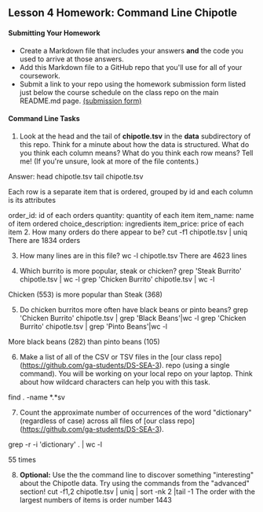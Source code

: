 ## Lesson 4 Homework: Command Line Chipotle

#### Submitting Your Homework

* Create a Markdown file that includes your answers **and** the code you used to arrive at those answers.
* Add this Markdown file to a GitHub repo that you'll use for all of your coursework.
* Submit a link to your repo using the homework submission form listed just below the course schedule on the class repo on the main README.md page. [(submission form)](https://docs.google.com/forms/d/e/1FAIpQLScH_m8Le4w0sqsvm5uNOTd08p4KDTW8WgnWVP1kFf4CCBi2Ow/viewform)

#### Command Line Tasks

1. Look at the head and the tail of **chipotle.tsv** in the **data** subdirectory of this repo. Think for a minute about how the data is structured. What do you think each column means? What do you think each row means? Tell me! (If you're unsure, look at more of the file contents.)

Answer:
head chipotle.tsv
tail chipotle.tsv

Each row is a separate item that is ordered, grouped by id and each column is its attributes

order_id: id of each orders
quantity: quantity of each item
item_name: name of item ordered
choice_description: ingredients
item_price: price of each item
2. How many orders do there appear to be?
cut -f1 chipotle.tsv | uniq
There are 1834 orders

3. How many lines are in this file?
wc -l chipotle.tsv
There are 4623 lines

4. Which burrito is more popular, steak or chicken?
grep 'Steak Burrito' chipotle.tsv | wc -l
grep 'Chicken Burrito' chipotle.tsv | wc -l

Chicken (553) is more popular than Steak (368)

5. Do chicken burritos more often have black beans or pinto beans?
grep 'Chicken Burrito' chipotle.tsv | grep 'Black Beans'|wc -l
grep 'Chicken Burrito' chipotle.tsv | grep 'Pinto Beans'|wc -l

More black beans (282) than pinto beans (105)

6. Make a list of all of the CSV or TSV files in the [our class repo] (https://github.com/ga-students/DS-SEA-3). repo (using a single command). You will be working on your local repo on your laptop.  Think about how wildcard characters can help you with this task.

find . -name &#42;.&#42;sv

7. Count the approximate number of occurrences of the word "dictionary" (regardless of case) across all files of [our class repo] (https://github.com/ga-students/DS-SEA-3).

grep -r -i 'dictionary' . | wc -l

55 times

8. **Optional:** Use the the command line to discover something "interesting" about the Chipotle data. Try using the commands from the "advanced" section!
cut -f1,2 chipotle.tsv | uniq | sort -nk 2 |tail -1
The order with the largest numbers of items is order number 1443

